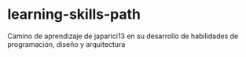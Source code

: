 # learning-skills-path
Camino de aprendizaje de japarici13 en su desarrollo de habilidades de programación, diseño y arquitectura
